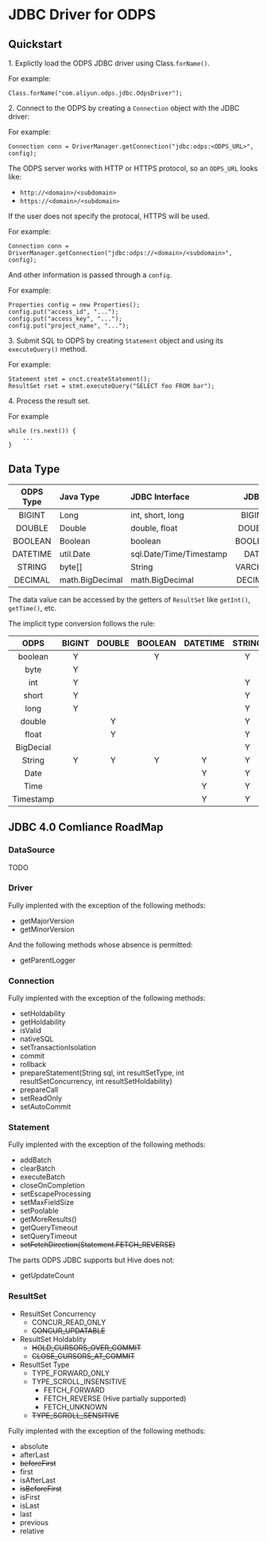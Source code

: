 # JDBC Driver for ODPS

## Quickstart

1\. Explictly load the ODPS JDBC driver using Class.`forName()`.
    
For example:
    
    Class.forName("com.aliyun.odps.jdbc.OdpsDriver");


2\. Connect to the ODPS by creating a `Connection` object with the JDBC driver:

For example:
    
    Connection conn = DriverManager.getConnection("jdbc:odps:<ODPS_URL>", config);

The ODPS server works with HTTP or HTTPS protocol, so an `ODPS_URL` looks like:

* `http://<domain>/<subdomain>`
* `https://<domain>/<subdomain>`

If the user does not specify the protocal, HTTPS will be used.

For example:

    Connection conn = DriverManager.getConnection("jdbc:odps://<domain>/<subdomain>", config);


And other information is passed through a `config`. 

For example:

    Properties config = new Properties();
    config.put("access_id", "...");
    config.put("access_key", "...");
    config.put("project_name", "...");
       

3\. Submit SQL to ODPS by creating `Statement` object and using its `executeQuery()` method.

For example:

    Statement stmt = cnct.createStatement();
    ResultSet rset = stmt.executeQuery("SELECT foo FROM bar");

4\. Process the result set.

For example
    
    while (rs.next()) {
        ...
    }
 

## Data Type

| ODPS Type   | Java Type   | JDBC Interface               | JDBC            |  
| :-------: | :-------- | :-------------------- | :-----------: |
| BIGINT      | Long         | int, short, long              | BIGINT        |
| DOUBLE      | Double       | double, float                 | DOUBLE         |
| BOOLEAN     | Boolean     | boolean                        | BOOLEAN       |
| DATETIME    | util.Date    | sql.Date/Time/Timestamp    | DATE           |
| STRING      | byte[]       | String                        | VARCHAR       |
| DECIMAL     | math.BigDecimal  | math.BigDecimal       | DECIMAL        |

The data value can be accessed by the getters of `ResultSet` like `getInt()`, `getTime()`, etc.

The implicit type conversion follows the rule:


| ODPS        | BIGINT | DOUBLE | BOOLEAN | DATETIME | STRING | DECIMAL |
| :--------: | :----: | :-----: | :-----: |:-------: |:-----: |:------: |
| boolean    | Y |   | Y |   | Y |   |
| byte       | Y |   |   |   |   |   |
| int        | Y |   |   |   | Y |   |
| short      | Y |   |   |   | Y |   |
| long       | Y |   |   |   | Y |   |
| double     |   | Y |   |   | Y |   |
| float      |   | Y |   |   | Y |   |
| BigDecial  |   |   |   |   | Y | Y |
| String     | Y | Y | Y | Y | Y | Y |
| Date       |   |   |   | Y | Y |   |
| Time       |   |   |   | Y | Y |   |
| Timestamp  |   |   |   | Y | Y |   |


## JDBC 4.0 Comliance RoadMap


### DataSource 

TODO

### Driver

Fully implented with the exception of the following methods:

* getMajorVersion
* getMinorVersion

And the following methods whose absence is permitted:

* getParentLogger

### Connection

Fully implented with the exception of the following methods:

* setHoldability
* getHoldability
* isValid
* nativeSQL
* setTransactionIsolation
* commit
* rollback
* prepareStatement(String sql, int resultSetType, int resultSetConcurrency, int resultSetHoldability)
* prepareCall
* setReadOnly
* setAutoCommit 

### Statement

Fully implented with the exception of the following methods:

* addBatch
* clearBatch
* executeBatch
* closeOnCompletion
* setEscapeProcessing
* setMaxFieldSize
* setPoolable
* getMoreResults()
* getQueryTimeout
* setQueryTimeout
* ~~setFetchDirection(Statement.FETCH_REVERSE)~~


The parts ODPS JDBC supports but Hive does not:

* getUpdateCount


### ResultSet


* ResultSet Concurrency 
  * CONCUR_READ_ONLY 
  * ~~CONCUR_UPDATABLE~~
* ResultSet Holdablity 
  * ~~HOLD_CURSORS_OVER_COMMIT~~
  * ~~CLOSE_CURSORS_AT_COMMIT~~
* ResultSet Type
  * TYPE_FORWARD_ONLY 
  * TYPE_SCROLL_INSENSITIVE
    * FETCH_FORWARD
    * FETCH_REVERSE (Hive partially supported)
    * FETCH_UNKNOWN
  * ~~TYPE_SCROLL_SENSITIVE~~

Fully implented with the exception of the following methods:

* absolute
* afterLast
* ~~beforeFirst~~
* first
* isAfterLast
* ~~isBeforeFirst~~
* isFirst
* isLast
* last
* previous
* relative

